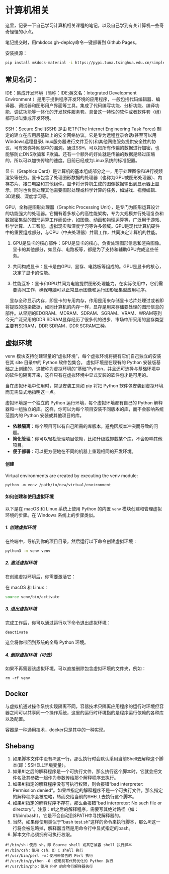 # 计算机相关

这里，记录一下自己学习计算机相关课程的笔记，以及自己学到有关计算机一些奇奇怪怪的小点。

笔记提交时，用mkdocs gh-deploy命令一键部署到 Github Pages。

安装换源：
```bash
pip install mkdocs-material -i https://pypi.tuna.tsinghua.edu.cn/simple
```

## 常见名词：

IDE：集成开发环境（简称：IDE;英文名：Integrated Development Environment ）是用于提供程序开发环境的应用程序，一般包括代码编辑器、编译器、调试器和图形用户界面等工具。集成了代码编写功能、分析功能、编译功能、调试功能等一体化的开发软件服务套。具备这一特性的软件或者软件套（组）都可以叫集成开发环境。

SSH：Secure Shell(SSH) 是由 IETF(The Internet Engineering Task Force) 制定的建立在应用层基础上的安全网络协议。它是专为远程登录会话(甚至可以用Windows远程登录Linux服务器进行文件互传)和其他网络服务提供安全性的协议，可有效弥补网络中的漏洞。通过SSH，可以把所有传输的数据进行加密，也能够防止DNS欺骗和IP欺骗。还有一个额外的好处就是传输的数据是经过压缩的，所以可以加快传输的速度。目前已经成为Linux系统的标准配置。

显卡（Graphics Card）是计算机的基本组成部分之一，用于处理图像和进行视频渲染等任务。显卡包含了处理图形数据的处理器（也称为GPU或图形处理器）、内存芯片、接口电路和其他组件。显卡将计算机生成的图像数据输出到显示器上显示，同时也负责处理其他需要图形处理或科学计算的任务，如游戏、视频编辑、3D建模、深度学习等。

GPU，全称是图形处理器（Graphic Processing Unit），是专门为图形运算设计的功能强大的处理器。它拥有着多核心的高性能架构，专为大规模并行处理复杂和数据密集型的图形运算工作而设计，如图像、动画和物理运算等，广泛用于游戏、科学计算、人工智能、虚拟现实和深度学习等许多领域。GPU是现代计算机硬件中的重要组成部分，与CPU（中央处理器）并肩工作，共同决定计算机的性能。

1. GPU是显卡的核心部件：GPU是显卡的核心，负责处理图形信息和渲染图像。显卡的其他部分，如显存、电路板等，都是为了支持和辅助GPU完成这些任务。

2. 共同构成显卡：显卡是由GPU、显存、电路板等组成的。GPU是显卡的核心，决定了显卡的性能。

3. 性能互补：显卡和GPU共同为电脑提供图形处理能力。在实际使用中，它们需要协同工作，确保电脑可以正常显示图像和运行图形密集型应用程序。

 显存全称显示内存，即显卡的专用内存，作用是用来存储显卡芯片处理过或者即将提取的渲染数据，如同计算机的内存一样，显存是用来存储要处理的图形信息的部件。从早期的EDORAM、MDRAM、SDRAM、SGRAM、VRAM、WRAM等到今天广泛采用的DDR SDRAM显存经历了很多代的进步，市场中所采用的显存类型主要有SDRAM，DDR SDRAM，DDR SGRAM三种。

## 虚拟环境
venv 模块支持创建轻量的“虚拟环境”，每个虚拟环境将拥有它们自己独立的安装在其 site 目录中的 Python 软件包集合。 虚拟环境是在现有的 Python 安装版基础之上创建的，这被称为虚拟环境的“基础”Python，并且还可选择与基础环境中的软件包隔离开来，这样只有在虚拟环境中显式安装的软件包才是可用的。

当在虚拟环境中使用时，常见安装工具如 pip 将把 Python 软件包安装到虚拟环境而无需显式地指明这一点。

虚拟环境是一个独立的 Python 运行环境，每个虚拟环境都有自己的 Python 解释器和一组独立的库。这样，你可以为每个项目安装不同版本的库，而不会影响系统范围内的 Python 安装或其他项目的库。


- **依赖隔离**：每个项目可以有自己所需的库版本，避免因版本冲突而导致的问题。
- **简化管理**：你可以轻松管理项目依赖，比如升级或卸载某个库，不会影响其他项目。
- **便于部署**：可以更方便地在不同的机器上重现相同的开发环境。

#### 创建
Virtual environments are created by executing the venv module:

    python -m venv /path/to/new/virtual/environment


#### 如何创建和使用虚拟环境

以下是在 macOS 和 Linux 系统上使用 Python 的内置 `venv` 模块创建和管理虚拟环境的步骤。在 Windows 系统上的步骤类似。

##### 1. 创建虚拟环境

在终端中，导航到你的项目目录，然后运行以下命令创建虚拟环境：

```bash
python3 -m venv venv
```

##### 2. 激活虚拟环境
在创建虚拟环境后，你需要激活它：

在 macOS 和 Linux：

```bash
source venv/bin/activate
```

##### 3. 退出虚拟环境
完成工作后，你可以通过运行以下命令退出虚拟环境：

```bash
deactivate
```

这会将你带回到系统的全局 Python 环境。

##### 4. 删除虚拟环境（可选）
如果不再需要该虚拟环境，可以直接删除包含虚拟环境的文件夹，例如：

```
rm -rf venv
```

## Docker

与虚拟机通过操作系统实现隔离不同，容器技术只隔离应用程序的运行时环境但容器之间可以共享同一个操作系统，这里的运行时环境指的是程序运行依赖的各种库以及配置。

容器是一种通用技术，docker只是其中的一种实现。

## Shebang

1. 如果脚本文件中没有#!这一行，那么执行时会默认采用当前Shell去解释这个脚本(即：$SHELL环境变量）。
2. 如果#!之后的解释程序是一个可执行文件，那么执行这个脚本时，它就会把文件名及其参数一起作为参数传给那个解释程序去执行。
3. 如果#!指定的解释程序没有可执行权限，则会报错“bad interpreter: Permission
denied”。如果#!指定的解释程序不是一个可执行文件，那么指定的解释程序会被忽略，转而交给当前的SHELL去执行这个脚本。
4. 如果#!指定的解释程序不存在，那么会报错“bad interpreter: No such file or directory”。注意：#!之后的解释程序，需要写其绝对路径（如：#!/bin/bash），它是不会自动到$PATH中寻找解释器的。
5. 当然，如果你使用类似于”bash test.sh”这样的命令来执行脚本，那么#!这一行将会被忽略掉，解释器当然是用命令行中显式指定的bash。
6. 脚本文件必须拥有可执行权限。

```
#!/bin/sh：使用 sh，即 Bourne shell 或其它兼容 shell 执行脚本
#!/bin/csh：使用 csh，即 C shell 执行
#!/usr/bin/perl -w：使用带警告的 Perl 执行
#!/usr/bin/python -O：使用具有代码优化的 Python 执行
#!/usr/bin/php：使用 PHP 的命令行解释器执行
```